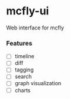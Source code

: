 # mcfly-ui
Web interface for mcfly

### Features
- [ ] timeline
- [ ] diff
- [ ] tagging
- [ ] search
- [ ] graph visualization
- [ ] charts